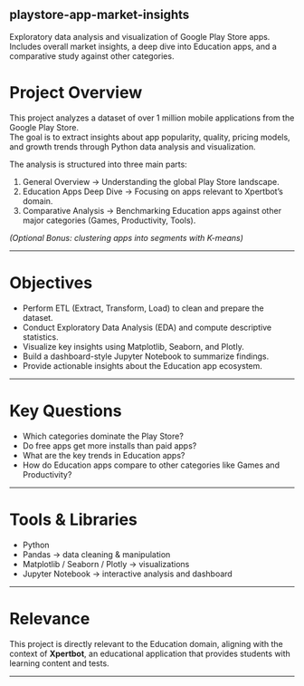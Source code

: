 ## playstore-app-market-insights
Exploratory data analysis and visualization of Google Play Store apps. Includes overall market insights, a deep dive into Education apps, and a comparative study against other categories.

# Project Overview 
This project analyzes a dataset of over 1 million mobile applications from the Google Play Store.  
The goal is to extract insights about app popularity, quality, pricing models, and growth trends through Python data analysis and visualization.  

The analysis is structured into three main parts:
1. General Overview → Understanding the global Play Store landscape.  
2. Education Apps Deep Dive → Focusing on apps relevant to Xpertbot’s domain.  
3. Comparative Analysis → Benchmarking Education apps against other major categories (Games, Productivity, Tools).  

*(Optional Bonus: clustering apps into segments with K-means)*  

---

# Objectives
- Perform ETL (Extract, Transform, Load) to clean and prepare the dataset.  
- Conduct Exploratory Data Analysis (EDA) and compute descriptive statistics.  
- Visualize key insights using Matplotlib, Seaborn, and Plotly.  
- Build a dashboard-style Jupyter Notebook to summarize findings.  
- Provide actionable insights about the Education app ecosystem.  

---

# Key Questions
- Which categories dominate the Play Store?  
- Do free apps get more installs than paid apps?  
- What are the key trends in Education apps?  
- How do Education apps compare to other categories like Games and Productivity?  

---

# Tools & Libraries
- Python 
- Pandas → data cleaning & manipulation  
- Matplotlib / Seaborn / Plotly → visualizations  
- Jupyter Notebook → interactive analysis and dashboard  

---

# Relevance
This project is directly relevant to the Education domain, aligning with the context of **Xpertbot**, an educational application that provides students with learning content and tests.  

---


